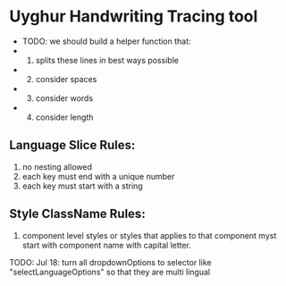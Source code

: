 # Uyghur Handwriting Tracing tool

- TODO: we should build a helper function that:
- 1.  splits these lines in best ways possible
- 2.  consider spaces
- 3.  consider words
- 4.  consider length

## Language Slice Rules:

1.  no nesting allowed
2.  each key must end with a unique number
3.  each key must start with a string

## Style ClassName Rules:

1. component level styles or styles that applies to that component myst start with component name with capital letter.

TODO: Jul 18: turn all dropdownOptions to selector like "selectLanguageOptions" so that they are multi lingual
